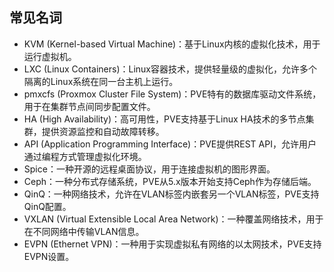 ## 常见名词

- KVM (Kernel-based Virtual Machine)：基于Linux内核的虚拟化技术，用于运行虚拟机。
- LXC (Linux Containers)：Linux容器技术，提供轻量级的虚拟化，允许多个隔离的Linux系统在同一台主机上运行。
- pmxcfs (Proxmox Cluster File System)：PVE特有的数据库驱动文件系统，用于在集群节点间同步配置文件。
- HA (High Availability)：高可用性，PVE支持基于Linux HA技术的多节点集群，提供资源监控和自动故障转移。
- API (Application Programming Interface)：PVE提供REST API，允许用户通过编程方式管理虚拟化环境。
- Spice：一种开源的远程桌面协议，用于连接虚拟机的图形界面。
- Ceph：一种分布式存储系统，PVE从5.x版本开始支持Ceph作为存储后端。
- QinQ：一种网络技术，允许在VLAN标签内嵌套另一个VLAN标签，PVE支持QinQ配置。
- VXLAN (Virtual Extensible Local Area Network)：一种覆盖网络技术，用于在不同网络中传输VLAN信息。
- EVPN (Ethernet VPN)：一种用于实现虚拟私有网络的以太网技术，PVE支持EVPN设置。